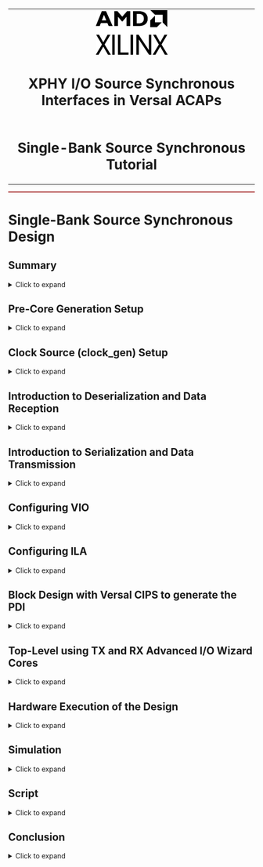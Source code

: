 <table>
 <tr>
   <td align="center"><img src="https://github.com/Xilinx/Image-Collateral/blob/main/xilinx-logo.png?raw=true" width="30%"/><h1>XPHY I/O Source Synchronous Interfaces in Versal ACAPs</h1>
   </td>
 </tr>
 <tr>
 <td align="center"><h1>Single-Bank Source Synchronous Tutorial</h1>
 </td>
 </tr>
</table>

<hr style="height:2px;border-width:0;background-color:brown">

<h1>Single-Bank Source Synchronous Design</h1>
<h2>Summary</h2>
<details>
   <summary>Click to expand</summary>

In the single-bank source synchronous reference design, six XPHY nibbles of the XPIO bank are used. Each XPHY nibble contains six XPHY NIBBLESLICEs that can transmit and receive data from six individual I/O pins. The transmit clock can be forwarded from the transmit core
either by the clock forward pins or by the transmit data pins from the bank. In this design, the transmit clock is forwarded by the clock forward pins. Because the design uses the LVDS  standard for the I/Os, data and clock are available in pairs of I/O pins.

The wizard configures clocking circuitry using an XPLL that is needed to support these configurations. The VCK190 board provides fixed and variable clock sources for the Versal device and other function blocks. Refer to the VCK190 Evaluation Board User Guide (<a href="https://www.xilinx.com/support/documentation/boards_and_kits/vck190/ug1366-vck190-eval-bd.pdf">UG1366</a>) to understand the clock generation and clock sources available on the board. This tutorial design uses the
clocking wizard to generate a clock source from the on-board programmable LPDDR4 SI570 Clock2. It in turn provides the clock from its CLKOUT1 port to the XPLL.CLKIN port of the TX and RX cores
used for source synchronous applications. CLKOUT1 is set to provide a clock of frequency 225 MHz when configuring the wizard.

The reference design uses the PRBS generator and checker to exercise the I/Os. The design files for the PRBS generator and checker are provided in the design suite. The generator and checker are instantiated in the top-level file. The PRBS generator generates the data and feeds the TX core, which serializes it and transmits it to the RX core via an external loopback cable/card.
This tutorial uses the FMC XM107 loopback card. The RX core feeds the data to the PRBS checker after deserializing it. The checker flags an error if it detects any mismatch. The block diagram of the reference design is shown in the following figure. The transmit clock is generated by feeding a 01010101 pattern to the corresponding clock forwarding pins.

![Single Bank Reference Design](./Images/Single_Bank_Design.PNG)  

</details>



<h2>Pre-Core Generation Setup</h2>
<details>
   <summary>Click to expand</summary>

The following steps describe how to configure and set up the project before building the TX and RX cores using the AIOW.

1. Clone the tutorial to get all the source files.

3. Create a separate directory named Versal_ssync_rxtx_intrfce_sb to build the new project.
4. Launch the Vivado tools 2020.2 or later from the newly created directory.
5. Under Quick Start, select **Create Project**.
6. Click **Next** for the prompt to Create a New Vivado Project and use
Versal_ssync_rxtx_intrfce_sb for the name of the project. *Deselect* **Create a project subdirectory**.
7. Click **Next**. For Project Type, select **RTL project**. Deselect **Do not specify sources at this time**.
8. Add the source files from the Design folder under the Single_bank_source_synchronous_design folder.
9. Add the files toplevel_sb.sv, Prbs_Any.vhd, and Prbs_RxTx.vhd.
Make sure the Library is set to xil_defaultlib, and the files are used for synthesis and simulation by setting them under the HDL Source For column.
10. Similarly, add the files toplevel_testbench_sb.sv and toplevel_sim_sb.sv from the Simulation folder under the Single_bank_source_synchronous_design folder. Make sure the Library is set to xil_defaultlib and the file is used only for simulation by setting it under the HDL Source For column.
11. Select **Scan and add RTL include files into project** and **Copy sources into project**. Set the Target Language to **Verilog** and the Simulator Language to **Mixed**.
12. Click **Next** to proceed to adding the constraint files.
13. Add the file toplevel_sb.xdc from the Constraints folder under the
single_bank_source_synchronous_design folder. Select **Copy constraints files into project**.
14. Click **Next** to select the part for the project. Select part **xcvc1902-vsva2197-2MP-e-S** for the reference designs and click **Next**.
15. On the summary page for the project, make sure all the details match the settings and then click **Finish**.
16. The Vivado tools should create a project and display the hierarchy of the files under the Sources folder.
</details>

<h2>Clock Source (clock_gen) Setup</h2>
<details>
   <summary>Click to expand</summary>

The VCK190 board has an I2C programmable SI570 low-jitter 3.3V LVDS differential oscillator
(U3) connected to the GC inputs of U1 LPDDR4_2 interface bank 705. The LPDDR4_CLK2_P
and LPDDR4_CLK2_N series capacitor coupled clock signals are connected to XCVC1902 ACAP
U1 pins AW27 and AY27, respectively. At power-up, this clock defaults to an output frequency
of 200.000 MHz. User applications or the system controller can change the output frequency
within the range of 10 MHz to 945 MHz through the I2C bus interface. Power cycling the
VCK190 board reverts this user clock to the default frequency of 200.000 MHz. This design uses
the onboard oscillator to provide PLL clock inputs to the Clocking Wizard. This core
generated using the clocking wizard in turn provides its output clock (set to 225 MHz) on port CLKOUT1 to the Advanced I/O Wizard TX (Bank 706)
and Advanced I/O Wizard RX (Bank 707) cores.
The bank0_pll_clkin ports of the TX and RX cores is driven by this CLKOUT1 which acts as the PLL
input clocks to these cores.

Follow the steps below to generate the core that will provide the PLL input clock to the TX and
RX cores. See the figures in this section for reference.

1. To start generating this core, open the IP catalog and search for Clocking Wizard. Double-click **Clocking Wizard** from the catalog to open the Customize IP window.

2. For Component Name, enter clock_gen, which is used in the reference
design.

  **Note**: The component name should match the module name used in the top-level design.

3. Under the Clocking Features Tab, for the clocking primitive select **MMCM**.

4. On the same tab, set the input clock information as shown in the figure:

    a. Input Clock: Primary

    b. Port Name: clk in1

    c. Input Frequency(MHz): 200

    d. PLL Input Clock Frequency: 200 (This is important because the on-board clock defaults to 200 MHz.)

    e. Source: Differential clock capable pin

![Configuring Clocking Wizard](./Images/clock_gen_config_1.PNG)  


5. In the Output Clocks tab, set the following:

    a. Output Clock: clk_out1

    b. Port Name: clk_out1

    c. Output Freq (MHz) Requested: 225

    d. Phase (Degrees) Requested: 0.000

    e. Duty Cycle (%) Requested: 50.000

    f. Drives: BUFG

    g. Clock Grouping: Auto

![Configuring Clocking Wizard](./Images/clock_gen_config_2.PNG)  
   

6. Under the MMCM Settings Tab, set the following:    
    a. Check the Allow Override Mode box

    b. Bandwidth: Low

    c. CLKFBOUT_MULT: 18

    d. CLKFBOUT_PHASE: 0

    e. COMPENSATION: AUTO

    f. DIVCLK_DIVIDE: 1

    g. CLKOUTFB_PHASE_CTRL: None

    h. In the second table, set Divide: 16

    i. Duty Cycle: 0.500

    j. Phase: 0.000

    Refer to the Versal ACAP Clocking Resources Architectural Manual (<a href="https://www.xilinx.com/support/documentation/architecture-manuals/am003-versal-clocking-resources.pdf">AM003</a>) to understand how Fvco and Fclkout is calculated.
    Also, refer to the Versal AI Core Series Data Sheet (<a href="https://www.xilinx.com/support/documentation/data_sheets/ds957-versal-ai-core.pdf">DS957</a>) to follow the limits for Fvco.

      Fvco = Fclkin × M/D

      Fclkout = Fclkin × M/(D*O)

      Where M is CLKFBOUT_MULT, D is DIVCLK_DIVIDE, and O is Divide from the values set previously.
      In this tutorial design, Fclkin = 200 MHz. Thus, Fvco = 3600 MHz and Fclkout = 225 MHz.


![Configuring Clocking Wizard](./Images/clock_gen_config_3.PNG)  

    
7. The summary tab should look as shown in the following figure.

![Configuring Clocking Wizard](./Images/clock_gen_config_4.PNG)  
 
  
8. Click **OK** after reviewing the settings. The IP is now customized and the Generate the Output
Products prompt appears. Set the Synthesis Option to **Out of context per IP** and then click
**Generate** to launch the design run for the newly generated core.
</details>


<h2>Introduction to Deserialization and Data Reception</h2>
<details>
   <summary>Click to expand</summary>

<h3>Data Reception</h3>

In this source synchronous design, the capture clock is the same as the transmit clock which is
looped back externally via a loopback card on the board from the TX to the RX core. The transmit
clock is forwarded with the data by the TX core. The clock-to-data relation in this design is center
alignment as shown in the following figure. The capture clock should be received on the package pin
pair assigned in the constraints file. It should be received on NIBBLESLICE[0] because it is the only
NIBBLESLICE that has clock forwarding abilities.

The XPLL in the RX core needs a PLL input clock that is used by the XPHY for calibration (BISC).
In the design, the PLL input clock is received on the bank0_pll_clkin port of the
RX core instantiated by the wizard. CLKOUT1 of clock_gen is used to provide the input PLL clock
to the RX core on bank0_pll_clkin port.

The data received at the RX core interface is forwarded through the bank instance to the
programmable logic where it gets checked by the PRBS checker.

![Clock Data Relationship](./Images/Center%20DDR.PNG)  


<h3>Configure and Generate an RX Advanced I/O Wizard Core</h3>
<h4>Generating an RX Core</h4>

After following the previous steps to generate the top-level design and clock source core,
the next step is to generate TX and RX cores for operation. Follow these steps to generate the
RX core using the AIOW. See the figures in this section for reference.

1. To start generating a core for the RX, open the IP catalog and search for Advanced I/O Wizard.
Double-click **Advanced I/O Wizard** from the catalog to open the Customize IP window.

2. For Component Name, enter Rx_1bank_ssync_intrfce, which is used in the reference
design.

 **Note**: The component name should match the module name used in the top-level design.

3. In the Basic Tab, set Application to **SOURCE SYNCHRONOUS** from the drop-down list.
Set Bus Direction to **RX ONLY**.

4. On the same tab, set the following:

    a. Interface Speed: 1800 Mb/s

    b. PLL Clock Source: Fabric(Driven by BUFG)

    c. PLL Input Clock Frequency: 225

    d. Clock Data Relation: Center DDR

    e. RX Serialization Factor: 8

    f. Select **Include PLL in Core**

    g. The remaining options can be set to the default.

![Generating RX Core](./Images/RX_Config_1.PNG)  


5. In the Advanced tab, set the following:

    a. Select **REDUCE CONTROL SIGNALS** and **Enable BLI logic**.
       When BLI logic is enabled, the BLI registers between fabric and XPHY can be used to
       help with timing closure.

    b. Differential I/O Std: LVDS15.

    c. Number of Banks: 1 (because this is a single-bank design).

![Generating RX Core](./Images/RX_Config_2.PNG)  
  

6. In the Pin Configuration tab, make an entry in the table for the data with the capture clock. Sixteen pairs for data are configured under this tab. When selecting 16 pairs for data, the
   wizard adds 1 pair for the capture clock.    

  *  Data and the Strobe Setting

      - Pin Direction = RX

      - I/O Type = Differential
      - Signal Type = Data
      - Strobe I/O Type = Differential
      - Strobe Name = strobe
      - Signal Name = Rx_data_pins
      - Number of Data Channels = 16

![Generating RX Core](./Images/RX_Config_3.PNG)  
  

7. Check the Summary tab. It should show 32 RX pins enabled (16 pairs of data + 1 pair of
strobes).

![Generating RX Core](./Images/RX_Config_4.PNG)  
   

8. Click **OK** after reviewing the settings. The IP is now customized, and the Generate the Output Products prompt appears. Set the Synthesis Option to **Out of context per IP** and click **Generate to launch the design run** for the newly generated RX core. The default placement might look different but this does not matter because the default placement is adjusted later based on the pin locations in the
constraints file.

<h3>Receiver Design Considerations</h3>

This RX core is set up to work for a data rate of 1800 Mb/s. Also, the core is configured for
LVDS15 in the reference design. This single-bank design is configured for a center-aligned DDR system.
An XPIO bank has 54 pins, and this design uses 34 pins in the form of 16 pairs of data pins and one pair of capture clock pins. The design constrains the ports for the receive interfaces, and the wizard
takes care of the placement.
</details>

<h2>Introduction to Serialization and Data Transmission</h2>
<details>
   <summary>Click to expand</summary>

<h3>Data Transmission</h3>

In the reference design, the TX core sends out the transmit clock via the clock forward pins. The data in
this design is generated using the PRBS generator. The transmit clock is generated by feeding
the pattern 01010101 to the clock forwarding pins. The data generated by the PRBS generator
is fed into the TX core from the programmable logic, which follows the TX datapath through a
serializer and output delay within the PHY. The serializer supports 8:1, 4:1, and 2:1 serialization.
In the design, an 8:1 serialization factor is used. The data is transmitted through the TX data pins
of the core. To understand the data flow operation inside the TX core, see Versal ACAP SelectIO
Resources Architecture Manual (<a href="https://www.xilinx.com/support/documentation/architecture-manuals/am010-versal-selectio.pdf">AM010</a>).

The PLL input clock to the TX core is fed to the XPLL through a bank0_pll_clkin port. In the design,
the PLL input clock from the CLKOUT1 port of the clock_gen core is received on the bank0_pll_clkin port
of the TX core instantiated by the wizard. The transmit clock can be forwarded either through the data
pins or the clock forwarding pins on the TX core. This design uses the clock forwarding pins to
support the center DDR alignment. The wizard provides an option to set the phase on the
forwarded clock to 90, which aligns the data-to-clock relation to support the center DDR on the
RX core. The transmit clock is transmitted on NIBBLESLICE[0] and NIBBLESLICE[1] to the RX
core.

<h3>Configure and Generate a TX Advanced I/O Wizard Core</h3>
<h4>Generating a TX Core</h4>

Follow these steps to generate the TX core using the AIOW. See the figures in this section for
reference.

1. To start generating a core for the TX, open the IP catalog and search for Advanced I/O Wizard.
Double-click **Advanced I/O Wizard** to open the Customize IP window for the wizard.

2. For Component Name, enter Tx_1bank_ssync_intrfce, which is used in the reference
design.

  **Note**: The component name should match the module name used in the top-level design.

3. In the Basic Tab, set Application to **SOURCE SYNCHRONOUS** from the drop-down list, and set Bus Direction to **TX ONLY**.

4. On the same tab, set the following:

   a. Interface Speed: 1800 Mb/s.

   b. PLL Clock Source: Fabric (Driven by BUFG).

   c. PLL Input Clock Frequency: 225.

   d. Forwarded Clock Phase to 90.

   e. Clock Data Relation: Edge DDR.

   f. TX Serialization Factor: 8

   g. Select **Include PLL in Core**.

   h. The remaining options can be set to the default.

![Generating TX Core](./Images/TX_Config_1.PNG)  


5. In the Advanced tab, set the following:

   a. Select **REDUCE CONTROL SIGNALS** and **Enable BLI logic**.
When BLI logic is enabled, the BLI registers between fabric and XPHY can be used to help with timing closure.

   b. Differential I/O Std: LVDS15

   c. Number of Banks: 1 (because this is a single-bank design).

![Generating TX Core](./Images/TX_Config_2.PNG)  


6. In the Pin Configuration tab, add two entries in the table. One entry is for the data with I/O type of differential, signal type of data, and signal name of Tx_data. The other entry is
for the clock forwarding pins with I/O type of differential, signal type of Clk Fwd, and signal name of Clk_fwd.

  * Data Setting
    - Pin Direction = TX
    - I/O Type = Differential
    - Signal Type = Data
    - Signal Name = Tx_data
    - Number of Data Channels = 16

  * Data Setting
    - Pin Direction = TX
    - I/O Type = Differential
    - Signal Type = Clk Fwd   
    - Signal Name = Clk_fwd
    - Number of Data Channels = 1

![Generating TX Core](./Images/TX_Config_3.PNG)  
    

7. Check the Summary tab. It should show 34 TX pins enabled (16 pairs of data + 1 pair of
forwarded clock). The PLL input clock for the TX is driven from the programmable logic as
selected in the Basic tab while configuring the TX core.

![Generating TX Core](./Images/TX_Config_4.PNG)  
    

8. Click **OK** after reviewing the settings. The IP is now customized and the Generate the Output
Products prompt appears. Set the Synthesis Option to **Out of context per IP** and click **Generate** to launch the design run for the newly generated TX core. The default placement might look different,
but this does not matter because the default placement is adjusted later based on the pin locations in the constraints file.

<h3>Transmitter Design Considerations</h3>

This TX core is set up for a data rate of 1800 Mb/s. Also, the core is configured and tested for
LVDS15 in the reference design. This single bank design uses the clock from the CLKOUT1 port of the clock_gen core to feed the XPLL of the TX core. The PLL input clock that feeds the TX core
is driven through the BUFG and then passed to the bank0_pll_clkin port. An XPIO bank has 54 pins, and the design uses 34 pins in the form of 16 pairs of data pins and one pair of transmit clock/strobe via the clock forwarding pins. The design constrains the ports for the transmit interfaces and the placement is taken care of by the Vivado tools.
</details>

<h2>Configuring VIO</h2>
<details>
   <summary>Click to expand</summary>

Virtual Input/Output with AXIS Interface (VIO) is a customizable core that can monitor and drive internal
FPGA signals in real time. This design uses VIO to drive control signals such as resets.
Follow the steps below to add and configure VIO:

1. To start generating a VIO core, open the IP catalog and search for VIO. Double-click the IP from the
catalog to open the Customize IP window.

2. For Component Name, enter vio_0, which is used in the reference design.

  **Note**: The component name should match the module name used in the top-level design.

3. Set Input Probe Count to **8** and Output Probe Count to **7**.


![Configuring VIO](./Images/VIO_Config.PNG)  


4. Click **OK** after reviewing the settings. The IP is now customized and the Generate the Output Products prompt appears. Set the Synthesis Option to **Out of context per IP** and click **Generate** to launch the design run for the newly generated VIO core.
</details>

<h2>Configuring ILA</h2>
<details>
   <summary>Click to expand</summary>

Integrated Logic Analyzer with AXIS Interface (ILA) is a customizable logic analyzer core that can be used to monitor the internal signals of a design. This design uses ILA in order to monitor internal signals of the design such as ready, pll_locked, and error signals. Follow the steps below to add and configure ILA:

1. To start generating an ILA core, open the IP catalog and search for ILA. Double-click on the IP from the
catalog to open the Customize IP window.

2. For Component Name, enter ila_0, which is used in the reference design.

  **Note**: The component name should match the module name used in the top-level design.

3. Set Number of Probes to **16**.


![Configuring VIO](./Images/ILA_Config_1.PNG)      


4. Change the width of probe ports probe12 through probe15 to **8**. The rest of the ports should have a width of **1**.


![Configuring VIO](./Images/ILA_Config_2.PNG)      
    

5. Click **OK** after reviewing the settings. The IP is now customized and the Generate the Output Products prompt appears. Set the Synthesis Option to **Out of context per IP** and then click **Generate** to launch the design run for the newly generated ILA core.
</details>

<h2>Block Design with Versal CIPS to generate the PDI</h2>
<details>
   <summary>Click to expand</summary>

In order to generate the PDI for a Versal device, the design needs to be built with the Control, Interfaces, and Processing Systems (CIPS) IP.
CIPS is the software interface around
the Versal processing system. The Versal family consists of a system-on-chip (SoC) style integrated
processing system (PS) and a programmable logic (PL) unit, NoC, and AI Engine providing an extensible
and flexible SoC solution on a single die. In the Versal ACAP SOC architecture, the ILA and
VIO IPs require a debug hub IP in order to function. This debug hub IP must in turn be connected to
the CIPS processor. A few additional blocks provide necessary clocking, reset, and NOC connectivity required for the debug IP to operate correctly.

Follow the steps below to create the Block Design:

1. Under Flow Navigator, click on **Create Block Design**. Name it design_1.

2. Press the '+' button to add IP. Search for CIPS in the search box and press ENTER.
Double click the CIPS IP to customize the IP.

  * Under Configuration Options, navigate to **PS-PMC > Clock Configuration**. Go to **Output Clocks** > **PMC Domain Clocks** > **PL Fabric Clocks** and select **PL0_REF_CLK** as shown in the figure.

![Configuring CIPS](./Images/CIPS_Config_1.PNG)      
  

  * Under Configuration Options, navigate to **PS-PMC > PL-PS Interfaces**. Set Number of PL Resets to 1
  as shown in the figure.

![Configuring CIPS](./Images/CIPS_Config_2.PNG)      
  

  * Under Configuration Options, navigate to **PS-PMC > NoC**. Under Non Coherent Interfaces, check the box for **PMC to NoC**.

![Configuring CIPS](./Images/CIPS_Config_3.PNG)      
  

  * Click **OK**.

3. Press the '+' button to add IP. Search for Clocking Wizard in the search box and press ENTER.

4. Press the '+' button to add IP. Search for Processor System Reset in the search box and press ENTER.

5. Press the '+' button to add IP. Search for AXI NoC in the search box and press ENTER. Double click the AXI NoC IP to customize the IP.

  * On the General tab, set Number of AXI Clocks to 2.

![Configuring NoC](./Images/NoC_Config_1.PNG)      


  * Under **Inputs > AXI Inputs**, make the changes as shown in the following figure.

![Configuring NoC](./Images/NoC_Config_2.PNG)      


  * Under **Outputs > AXI Outputs**, make the changes as shown in the following figure.

![Configuring NoC](./Images/NoC_Config_3.PNG)      


  * Click **OK**.

6. Press the '+' button to add IP. Search for AXI4 Debug Hub in the search box and press ENTER.

7. Make the connections manually by connecting the ports as shown in the figure. To connect the ports drag the pencil marker from the source port to the destination port.

![Configuring Block Design](./Images/BD_Config_1.PNG)      


8. Click on **Validate Design** under the Tools option on the top bar.

9. In the Address Editor Tab, right click the object and select **Assign**.

![Configuring Block Design](./Images/BD_Config_2.PNG)      


10. Save the Block Design and close it. Right click the block design "design_1" under Sources and select **Generate Output
Products**. Select **Out of context per Block Design** when prompted to select the Synthesis Option.
</details>

<h2>Top-Level using TX and RX Advanced I/O Wizard Cores</h2>
<details>
   <summary>Click to expand</summary>

The top-level design file (toplevel_sb.sv) includes the toplevel_sb module. This module
helps connect the interfaces such as clocks, debug ports, and I/O ports with the appropriate
sources. The top-level design houses the instantiation of both the RX and TX cores. To test
the design, the PRBS patterns from the custom PRBS generator provided in the design suite can
be used to generate and check the received data.

The PRBS generator generates 8-bit data for each pair of pins and feeds it to the TX core, which
in turn transmits it through the TX pins. The PRBS generator also houses an error injecting
mechanism. The data is received on the I/O ports of the RX core through an external loopback card.
The RX core forwards the deserialized data through the PHY to the programmable logic. This
deserialized data is then fed into the PRBS checker to check for any failures.

The top-level design file includes a constraints file (toplevel_sb.xdc). This file is used to
create clocks for the design, assign locations or pins to all the I/O ports in the design, and set
attributes if needed. The reference design constrains the design to optimally support high data
rates. The user must constrain the TX and RX ports. The Vivado tools can assign the XPHY
nibbles to the XPHY sites. The Advanced I/O Planner should be used to help with pin assignments
(see Advanced I/O Wizard LogiCORE IP Product Guide (<a href="https://www.xilinx.com/support/documentation/ip_documentation/advanced_io_wizard/v1_0/pg320-advanced-io-wizard.pdf">PG320</a>)) when using the AIOW. This tutorial uses prebuilt hardware in the form of the external loopback card. Thus, the I/O locations are provided in the XDC file.
</details>

<h2>Hardware Execution of the Design</h2>
<details>
   <summary>Click to expand</summary>

This design uses the FMC XM107 Loopback Card. This card provides hard-wired loopback connections.
Thirty-four sets of differential pair nets LA[00:16]_P/N are looped one-to-one to LA[17:33]_P/N.
These loops are direct-connect. Refer to the FMC XM107 Loopback Card User Guide (<a href="https://www.xilinx.com/support/documentation/boards_and_kits/ug539.pdf">UG539</a>). Following is the table from the FMC XM107 Loopback Card User Guide which highlights the loopback connections on the card.
The XM107 loopback card goes on connector J51 on the VCK190 platform for this design.

![Loopback connections for XM107](./Images/XM107_Loopback_1.PNG)      


![Loopback connections for XM107](./Images/XM107_Loopback_2.PNG)      


This design has been tested with a xcvc1902-vsva2197-2MP-e-S Versal device.
In the reference design, bank 706 is used for the TX core, and bank 707 is used for the RX core.
Refer to the VCK190 Schematics (<a href="https://www.xilinx.com/member/forms/download/design-license.html?cid=1b472a7f-089f-495e-97cb-68bcb4cceec8&filename=vck190-schematic-xtp610.zip">XTP610</a>). The pin assignments mentioned in the
constraints file (toplevel_sb.xdc) take care of these available loopback connections. The transmit
clock is sent on BD23 and BD24, which loops back as the capture clock on BB16 and BC16.

At this point, all the files are added to the project, and both the RX and TX cores are generated.
The design is ready to be synthesized and implemented. After the design has been implemented without any errors, build
the device image to generate a PDI to run on the hardware.

Before programming the PDI, make sure the power rail VADJ_FMC shows a reading of 1.5V. This ensures that the FMC card is operational. DS26 is the status LED on the board for VADJ_FMC.
If VADJ_FMC is not set to the correct value, or the DS26 status LED is not green, follow the workaround below.
Download the VCK190 Software Install and Board Setup Tutorial (<a href="https://www.xilinx.com/products/boards-and-kits/vck190.html#documentation">XTP619</a>) and VCK190 Board Interface Test (BIT) Tutorial (<a href="https://www.xilinx.com/products/boards-and-kits/vck190.html#documentation">XTP613</a>). Install the UART drivers by following the "UART Driver Install" section in the VCK190 Software Install and Board Setup Tutorial (<a href="https://www.xilinx.com/products/boards-and-kits/vck190.html#documentation">XTP619</a>).
Make sure to follow the appropriate steps under "Hardware Setup." The baud rate needs to be set to 115200, otherwise, the COM port displays all garbled characters.
Follow the steps under "Terminal Setup." This tutorial was tested using the USB-C cable (JTAG Boot mode).
Make sure this cable is the only one connected to the desktop being used. After the system controller firmware boots up on the appropriate COM port, use the command:
<b>nohup /usr/bin/boardframework.sh</b>.

![Running boardframework script](./Images/boardframework_script.PNG)      


After the COM port displays DONE, close the COM Port. At this time all the COM ports should be closed.
Follow the steps under "VCK190 Board Interface Test Setup." Navigate to the directory which has the executable BoardUI.exe.

Launch BoardUI.exe and click **OK**.


![Running BoardUI](./Images/Board_Information.PNG)      


Click on **Layout** and deselect Hide Right Pane, then click on the **System Controller** tab in the bottom section.

![Running BoardUI](./Images/Hide_Right_pane.PNG)      


Click on **FMC** and under Set VADJ and Current, enter **1.5** in the box beside Set VADJ as shown in the following figure. Click the **Set VADJ** button.

![Running BoardUI](./Images/Set_FMC_Voltage.PNG)      


If there are no errors, click **Get VADJ**. It should display 1.5V.

![Running BoardUI](./Images/Get_VADJ_FMC_Voltage.PNG)      


These steps should ensure that the VADJ_FMC power rail is set to the correct value. This workaround is needed each time the board is power-cycled.
This workaround might not be needed in future versions of the System Controller firmware.

After VADJ_FMC is correctly set, use the Hardware Manager from the Vivado tools to program the PDI and the probes file (.ltx). Upon programming, the VIO window appears, through which you can set the necessary resets to all the cores and the error injections
for PRBS Generator and Checker. The ILA window can be used to check the status signals and the data. To reset the board using the VIO output signals, follow the sequence below:

1. Set int_prbs_gen_rst to 1.
2. Set int_prbs_chk_rst to 1.
3. Set int_rx_rst to 1.
4. Set int_pll_rst_pll_rx to 1.
5. Set int_tx_rst to 1.
6. Set int_pll_rst_pll_tx to 1.

This should clear all the pll_locked, intf_rdy, and PRBS gen/chk signals. To set all the status signals again, release the resets by following the sequence below:

1. Set int_pll_rst_pll_tx to 0.
2. Set int_tx_rst to 0.
3. Set int_pll_rst_pll_rx to 0.
4. Set int_rx_rst to 0.
5. Set int_prbs_chk_rst to 0.
6. Set int_prbs_gen_rst to 0.

This should release all the resets, and the design is operational. In order to inject the error, set int_inject_err to 1. This should set the error flag int_prbs_err_all_sync. Alternatively, use the script reset_sb.tcl on the TCL console.
</details>

<h2>Simulation</h2>
<details>
   <summary>Click to expand</summary>

The reference design uses the toplevel_testbench_sb.sv file to create a simple test
bench. This test bench connects the TX core to the RX core via loopback<num> connections
(wires). The transmit clock is transmitted on loopback13 and loopback14 loopback wires. All the
other loopback connections are used to transmit and receive the data. The clock-to-data
relationship is center aligned as shown in the following figure captured from the simulation.

![Center Aligned Clock-Data in Simulation](./Images/Center_Alignment.png)      
    

The top-level file (toplevel_sb.sv) highlights the lines which would need to be uncommented and commented in order
to simulate the design. The test bench provides the necessary clock and resets to the design and triggers its operation.
The PLL input clock is provided at 4.444 ns (225 MHz) to the RX and TX cores. The transmit/capture clock toggles at 900 MHz (1.111 ns period) as shown in the following figure. Because the
system is double data rate, the interface operates at 1800 Mb/s.

![1800Mbps Interface Speed](./Images/1800Mbps.png)      


<h3>Simulating the Design</h3>

The design is tested with the Vivado Simulator 2020.2. This section describes how to launch the
simulation. Assuming the Vivado project is already created for the design, follow these steps to
simulate the design:

1. Under Simulation Sources, right click toplevel_testbench_sb.sv and select **Set as Top**.
Then, under Simulation from the Flow Navigator, click **Run Simulation**.

2. From the listed options, select **Run Behavioral Simulation**. This elaborates the design and
launches the simulation. Add desired signals such as intf_rdy, pll_locked, and int_prbs_err* to the waveform.

3. The run time for the simulation is 1 ns by default. It takes about 230 μs for the intf_rdy to be
asserted for the RX core, which indicates that the Built In Self Calibration process has completed and
the interface is ready for operation. Only after its assertion and the next Prbs_Valid should the data be
compared. Consequently, launch the simulation for a duration of more than 230 μs using the
box highlighted in the following figure. If necessary, add any additional signals to the waveform.

![Simulation Waveforms](./Images/Simulation_Time.png)      
    

4. After the behavioral simulation is finished, check for any errors by observing error flags for
the PRBS generator and checker. For example, int_prbs_err<num> reports the errors for each
instantiation of the PRBS generator and checker. The int_prbs_err24 denotes the error flag for
the PRBS module instantiated for NIBBLE[2], NIBBLESLICE[4]. Although the ports are named Tx_data_n0_bs2_p, this does not necessarily mean that they would map to NIBBLE[0], NIBBLESLICE[2].
Refer to the schematics to check the exact mapping of any pin in the design. Similarly,
Int_prbs_err_00 denotes the error for any NIBBLESLICEs on NIBBLE[2]. Int_prbs_err_12 denotes
the error for any NIBBLESLICEs on NIBBLE[1] and NIBBLE[2]. Int_prbs_err_all denotes an error on any NIBBLESLICEs across all the nibbles.
</details>

<h2>Script</h2>
<details>
   <summary>Click to expand</summary>

This section describes the script to build the design using Versal_ssync_rxtx_intrfce_sb.tcl. This design was built on
a machine with Linux OS. If running on Windows OS, there is a restriction with regard to the longest path. The user must make sure the
project directory is located close to the C:/ drive (hierarchically, the project directory should be under the C:/ drive). Also, change the
name of the directory Single_bank_source_synchronous_design in this tutorial to a shorter name. Change the name of the variable
_xil_proj_name_ (variable that sets the name of the project) in the script to a shorter name.
This script builds the design by adding all the source files, and adding and configuring the IP cores in the design.
The script also launches the synthesis and implementation.

In order to run the script, make sure it is placed beside the Design, Constraints, and Simulation directories. Launch the Vivado tools, and in the TCL console, run the command:
<b>source ./Versal_ssync_rxtx_intrfce_sb.tcl</b>.

It takes a few minutes for the script to build and implement the design.
</details>

<h2>Conclusion</h2>
<details>
   <summary>Click to expand</summary>

This tutorial confirms the use of the Advanced I/O Wizard for a source synchronous application for single-bank RX and TX interfaces.
</details>
